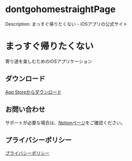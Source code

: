 # dontgohomestraightPage
Description: まっすぐ帰りたくない - iOSアプリの公式サイト

# まっすぐ帰りたくない

寄り道を楽しむためのiOSアプリケーション

## ダウンロード
[App Storeからダウンロード](https://apps.apple.com/app/id6753209859)

## お問い合わせ
サポートが必要な場合は、[Notionページ](https://generated-lupin-fb3.notion.site/27ee4385342e80a5b53fee8fb248f3ac)をご確認ください。

## プライバシーポリシー
[プライバシーポリシー](リンク)
